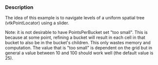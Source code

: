 ### Description
The idea of this example is to navigate levels of a uniform spatial tree (vtkPointLocator) using a slider. 

Note: it is not desirable to have PointsPerBucket set "too small". This is because at some point, refining a bucket will result in each cell in that bucket to also be in the bucket's children.  This only wastes memory and computation.  The value that is "too small" is dependent on the grid but in general a value between 10 and 100 should work well (the default value is 25).

